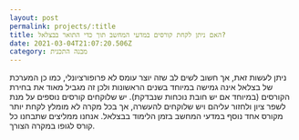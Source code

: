 ```yaml
---
layout: post
permalink: projects/:title
title: האם ניתן לקחת קורסים במדעי המחשב תוך כדי התואר בבצלאל?
date: 2021-03-04T21:07:20.506Z
category: מבנה התכנית
---
```



ניתן לעשות זאת, אך חשוב לשים לב שזה יוצר עומס לא פרופורציונלי, כמו כן המערכת של בצלאל אינה גמישה במיוחד בשנים הראשונות ולכן זה מגביל מאוד את בחירת הקורסים (במיוחד אם יש חובת נוכחות שנבדקת). יש שלוקחים קורסים נוספים על מנת לשפר ציון ולחזור עליהם ויש שלוקחים להעשרה, אך בכל מקרה לא מומלץ לקחת יותר מקורס אחד נוסף במדעי המחשב בזמן הלימוד בבצלאל. אנחנו ממליצים שתבחנו כל קורס לגופו במקרה הצורך.